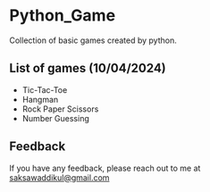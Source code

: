 # Python_Game
Collection of basic games created by python.

## List of games (10/04/2024)
- Tic-Tac-Toe
- Hangman 
- Rock Paper Scissors 
- Number Guessing 

## Feedback

If you have any feedback, please reach out to me at saksawaddikul@gmail.com
